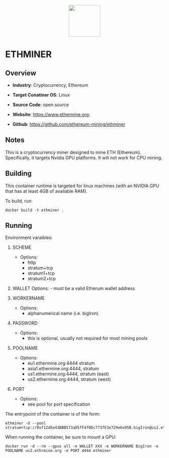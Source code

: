 <p align="center">
  <img src="https://cryptologos.cc/logos/ethereum-eth-logo.svg?v=018" width="100">
</p>

# ETHMINER

## Overview
- **Industry**: Cryptocurrency, Ethereum

- **Target Conatiner OS**: Linux

- **Source Code**: open source

- **Website**: https://www.ethermine.org;

- **Github**: https://github.com/ethereum-mining/ethminer

## Notes
This is a cryptocurrency miner designed to mine ETH (Ethereum). Specifically, it targets Nvidia GPU platforms. It will not work for CPU mining. 

## Building

This container runtime is targeted for linux machines (with an NVIDIA GPU that has at least 4GB of available RAM).

To build, run:

```
docker build -t ethminer .
```

## Running
Environment varaibles:

1. SCHEME
	- Options:
		- http
		- stratum+tcp
		- stratum1+tcp
		- stratum2+tcp

2. WALLET
	Options:
		- must be a valid Etherum wallet address
		
3. WORKERNAME
	- Options:
		- alphanumerical name (i.e. bigIron)

4. PASSWORD
	- Options:
		- this is optional, usually not required for most mining pools

5. POOLNAME
	- Options:
		- eu1.ethermine.org:4444 stratum
		- asia1.ethermine.org:4444, stratum
		- us1.ethermine.org:4444, stratum (east)
		- us2.ethermine.org:4444, stratum (west)

6. PORT
	- Options:
		- see pool for port specification

The entrypoint of the container is of the form:
```
ethminer -U --pool stratum+tcp://0xf12dEe43BBB573aD5fF4f0Dc773fE3e729e0a95B.bigIron@us2.ethermine.org:4444
```

When running the container, be sure to mount a GPU: 

```
docker run -d --rm --gpus all -e WALLET XXX -e WORKERNAME BigIron -e POOLNAME us2.ethrmine.org -e PORT 4444 ethminer
```
